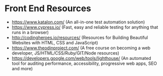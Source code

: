 # Front End Resources
- https://www.katalon.com/ (An all-in-one test automation solution)
- https://www.cypress.io/ (Fast, easy and reliable testing for anything that runs in a browser)
- http://codingheroes.io/resources/ (Resources for Building Beautiful Websites with HTML, CSS and JavaScript)
- https://www.theodinproject.com/ (A free course on becoming a web developer, JS/HTML/CSS/Ruby/GIT/Node resources)
- https://developers.google.com/web/tools/lighthouse/ (An automated tool for auditing performance, accessibility, progressive web apps, SEO and more)
